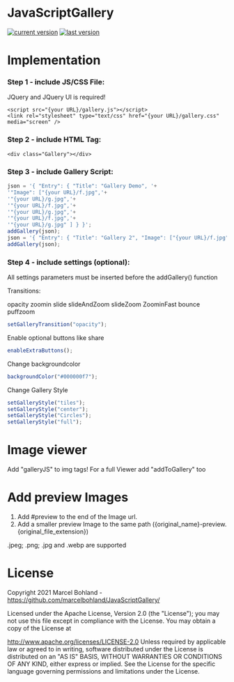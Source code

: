 # JavaScriptGallery

[![current version](https://img.shields.io/badge/current%20version-0.1.1-green.svg)](https://github.com/marcelbohland/JavaScriptGallery/releases/tag/0.1.1)
[![last version](https://img.shields.io/badge/last%20version-0.1.0-blue.svg)](https://github.com/marcelbohland/JavaScriptGallery/releases/tag/0.1.0)

# Implementation
### Step 1 - include JS/CSS File:
JQuery and JQuery UI is required!
```
<script src="{your URL}/gallery.js"></script>
<link rel="stylesheet" type="text/css" href="{your URL}/gallery.css" media="screen" />
```
### Step 2 - include HTML Tag:
```
<div class="Gallery"></div>
```
### Step 3 - include Gallery Script:
```javascript
json = '{ "Entry": { "Title": "Gallery Demo", '+
'"Image": ["{your URL}/f.jpg",'+
'"{your URL}/g.jpg",'+
'"{your URL}/f.jpg",'+
'"{your URL}/g.jpg",'+
'"{your URL}/f.jpg",'+
'"{your URL}/g.jpg" ] } }';
addGallery(json);
json = '{ "Entry": { "Title": "Gallery 2", "Image": ["{your URL}/f.jpg", "{your URL}/g.jpg" ] } }';
addGallery(json);
```
### Step 4 - include settings (optional):
All settings parameters must be inserted before the addGallery() function


Transitions:

opacity
zoomin
slide
slideAndZoom
slideZoom
ZoominFast
bounce
puffzoom
```javascript
setGalleryTransition("opacity");
```
Enable optional buttons like share
```javascript
enableExtraButtons();
```
Change backgroundcolor
```javascript
backgroundColor("#000000f7");
```
Change Gallery Style
```javascript
setGalleryStyle("tiles");
setGalleryStyle("center");
setGalleryStyle("Circles");
setGalleryStyle("full");
```
# Image viewer
Add "galleryJS" to img tags!
For a full Viewer add "addToGallery" too

# Add preview Images
1. Add #preview to the end of the Image url.
2. Add a smaller preview Image to the same path ({original_name}-preview.{original_file_extension})

.jpeg; .png; .jpg and .webp are supported

# License
Copyright 2021 Marcel Bohland - https://github.com/marcelbohland/JavaScriptGallery/

Licensed under the Apache License, Version 2.0 (the "License"); you may not use this file except in compliance with the License. You may obtain a copy of the License at

   http://www.apache.org/licenses/LICENSE-2.0
Unless required by applicable law or agreed to in writing, software distributed under the License is distributed on an "AS IS" BASIS, WITHOUT WARRANTIES OR CONDITIONS OF ANY KIND, either express or implied. See the License for the specific language governing permissions and limitations under the License.
